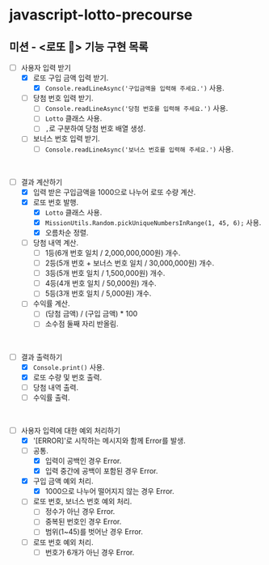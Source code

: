 # javascript-lotto-precourse

## 미션 - <로또 💸> 기능 구현 목록

- [ ] 사용자 입력 받기
  - [x] 로또 구입 금액 입력 받기.
    - [x] `Console.readLineAsync('구입금액을 입력해 주세요.')` 사용.
  - [ ] 당첨 번호 입력 받기.
    - [ ] `Console.readLineAsync('당첨 번호를 입력해 주세요.')` 사용.
    - [ ] `Lotto` 클래스 사용.
    - [ ] `,`로 구분하여 당첨 번호 배열 생성.
  - [ ] 보너스 번호 입력 받기.
    - [ ] `Console.readLineAsync('보너스 번호를 입력해 주세요.')` 사용.

<br>

- [ ] 결과 계산하기
  - [x] 입력 받은 구입금액을 1000으로 나누어 로또 수량 계산.
  - [x] 로또 번호 발행.
    - [x] `Lotto` 클래스 사용.
    - [x] `MissionUtils.Random.pickUniqueNumbersInRange(1, 45, 6);` 사용.
    - [x] 오름차순 정렬.
  - [ ] 당첨 내역 계산.
    - [ ] 1등(6개 번호 일치 / 2,000,000,000원) 개수.
    - [ ] 2등(5개 번호 + 보너스 번호 일치 / 30,000,000원) 개수.
    - [ ] 3등(5개 번호 일치 / 1,500,000원) 개수.
    - [ ] 4등(4개 번호 일치 / 50,000원) 개수.
    - [ ] 5등(3개 번호 일치 / 5,000원) 개수.
  - [ ] 수익률 계산.
    - [ ] (당첨 금액) / (구입 금액) * 100
    - [ ] 소수점 둘째 자리 반올림.

<br>

- [ ] 결과 출력하기
  - [x] `Console.print()` 사용.
  - [x] 로또 수량 및 번호 출력.
  - [ ] 당첨 내역 출력.
  - [ ] 수익률 출력.

<br>

- [ ] 사용자 입력에 대한 예외 처리하기
  - [x] '[ERROR]'로 시작하는 메시지와 함께 Error를 발생.
  - [ ] 공통.
    - [x] 입력이 공백인 경우 Error.
    - [x] 입력 중간에 공백이 포함된 경우 Error.
  - [x] 구입 금액 예외 처리.
    - [x] 1000으로 나누어 떨어지지 않는 경우 Error.
  - [ ] 로또 번호, 보너스 번호 예외 처리.
    - [ ] 정수가 아닌 경우 Error.
    - [ ] 중복된 번호인 경우 Error.
    - [ ] 범위(1~45)를 벗어난 경우 Error.
  - [ ] 로또 번호 예외 처리.
    - [ ] 번호가 6개가 아닌 경우 Error.
